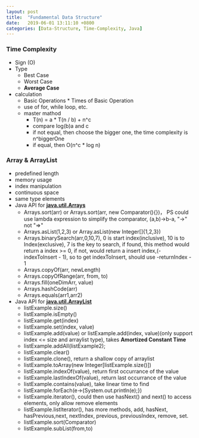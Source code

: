 ```yaml
---
layout: post
title:  "Fundamental Data Structure"
date:   2019-06-01 13:11:10 +0800
categories: [Data-Structure, Time-Complexity, Java]
---
```

### Time Complexity
* Sign (O)
* Type
   * Best Case
   * Worst Case
   * **Average Case**
* calculation
   * Basic Operations * Times of Basic Operation
   * use of for, while loop, etc.
   * master mathod
      * T(n) = a * T(n / b) + n^c
      * compare log(b)a and c
      * if not equal, then choose the bigger one, the time complexity is n^biggerOne
      * if equal, then O(n^c * log n)

### Array & ArrayList
* predefined length
* memory usage
* index manipulation
* continuous space
* same type elements
* Java API for [**java.util.Arrays**](https://docs.oracle.com/javase/8/docs/api/java/util/Arrays.html)
    * Arrays.sort(arr) or Arrays.sort(arr, new Comparator<T>(){})， PS could use lambda expression to simplify the comparator, (a,b)->b-a, "->" not "=>"
    * Arrays.asList(1,2,3) or Array.asList(new Integer[]{1,2,3})
    * Arrays.binarySearch(arr,0,10,7), 0 is start index(inclusive), 10 is to Index(exclusive), 7 is the key to search, if found, this method would return a index >= 0, if not, would return a insert index,(-indexToInsert - 1), so to get indexToInsert, should use -returnIndex - 1
    * Arrays.copyOf(arr, newLength)
    * Arrays.copyOfRange(arr, from, to)
    * Arrays.fill(oneDimArr, value)
    * Arrays.hashCode(arr)
    * Arrays.equals(arr1,arr2)
* Java API for [**java.util.ArrayList**](https://docs.oracle.com/javase/8/docs/api/java/util/ArrayList.html)
    * listExample.size()
    * listExample.isEmpty()
    * listExample.get(index)
    * listExample.set(index, value)
    * listExample.add(value) or listExample.add(index, value)(only support index <= size and arraylist type), takes **Amortized Constant Time**
    * listExample.addAll(listExample2);
    * listExample.clear()
    * listExample.clone(), return a shallow copy of arraylist
    * listExample.toArray(new Integer[listExample.size()])
    * listExample.indexOf(value), return first occurrance of the value
    * listExample.lastIndexOf(value), return last occurrance of the value
    * listExample.contains(value), take linear time to find
    * listExample.forEach(e->{System.out.println(e);})
    * listExample.iterator(), could then use hasNext() and next() to access elements, only allow remove elements
    * listExample.listIterator(), has more methods, add, hasNext, hasPrevious,next, nextIndex, previous, previousIndex, remove, set.
    * listExample.sort(Comparator)
    * listExample.subList(from,to)


